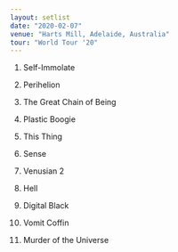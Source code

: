 ```yaml
---
layout: setlist
date: "2020-02-07"
venue: "Harts Mill, Adelaide, Australia"
tour: "World Tour '20"
---
```



 1. Self-Immolate

 2. Perihelion

 3. The Great Chain of Being

 4. Plastic Boogie

 5. This Thing

 6. Sense

 7. Venusian 2

 8. Hell

 9. Digital Black

10. Vomit Coffin

11. Murder of the Universe


